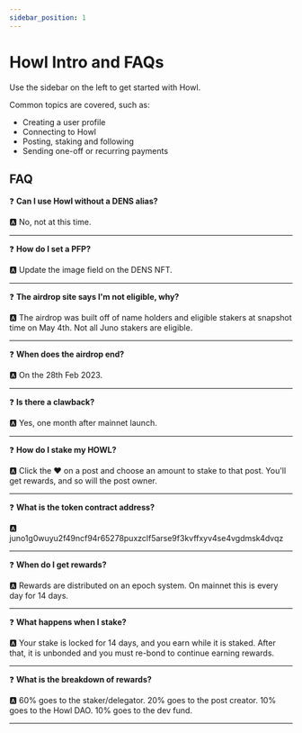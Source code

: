 ```yaml
---
sidebar_position: 1
---
```


# Howl Intro and FAQs

Use the sidebar on the left to get started with Howl.

Common topics are covered, such as:

- Creating a user profile
- Connecting to Howl
- Posting, staking and following
- Sending one-off or recurring payments

## FAQ

❓ **Can I use Howl without a DENS alias?**

🅰️ No, not at this time.
___

❓ **How do I set a PFP?**

🅰️ Update the image field on the DENS NFT.
___

❓ **The airdrop site says I'm not eligible, why?**

🅰️ The airdrop was built off of name holders and eligible stakers at snapshot time on May 4th. Not all Juno stakers are eligible.
___

❓ **When does the airdrop end?**

🅰️ On the 28th Feb 2023.
___

❓ **Is there a clawback?**

🅰️ Yes, one month after mainnet launch.
___

❓ **How do I stake my HOWL?**

🅰️ Click the ❤️ on a post and choose an amount to stake to that post. You'll get rewards, and so will the post owner.
___

❓ **What is the token contract address?**

🅰️ juno1g0wuyu2f49ncf94r65278puxzclf5arse9f3kvffxyv4se4vgdmsk4dvqz
___

❓ **When do I get rewards?**

🅰️ Rewards are distributed on an epoch system. On mainnet this is every day for 14 days.
___

❓ **What happens when I stake?**

🅰️ Your stake is locked for 14 days, and you earn while it is staked. After that, it is unbonded and you must re-bond to continue earning rewards.
___

❓ **What is the breakdown of rewards?**

🅰️ 60% goes to the staker/delegator. 20% goes to the post creator. 10% goes to the Howl DAO. 10% goes to the dev fund.
___

